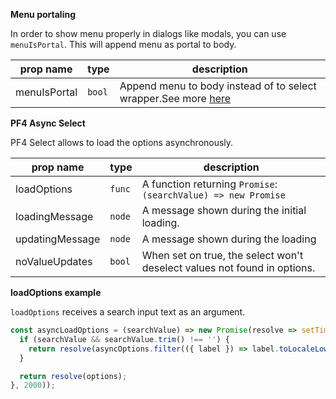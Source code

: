 **Menu portaling**

In order to show menu properly in dialogs like modals, you can use `menuIsPortal`. This will append menu as portal to body.

|prop name|type|description|
|---------|----|-----------|
|menuIsPortal|`bool`|Append menu to body instead of to select wrapper.See more [here](https://react-select.com/advanced#portaling)|

**PF4 Async Select**

PF4 Select allows to load the options asynchronously.

|prop name|type|description|
|---------|----|-----------|
|loadOptions|`func`|A function returning `Promise`: `(searchValue) => new Promise`|
|loadingMessage|`node`|A message shown during the initial loading.|
|updatingMessage|`node`|A message shown during the loading|
|noValueUpdates|`bool`|When set on true, the select won't deselect values not found in options.|

**loadOptions example**

`loadOptions` receives a search input text as an argument.

```jsx
const asyncLoadOptions = (searchValue) => new Promise(resolve => setTimeout(() => {
  if (searchValue && searchValue.trim() !== '') {
    return resolve(asyncOptions.filter(({ label }) => label.toLocaleLowerCase().includes(searchValue.trim().toLocaleLowerCase())));
  }

  return resolve(options);
}, 2000));
```